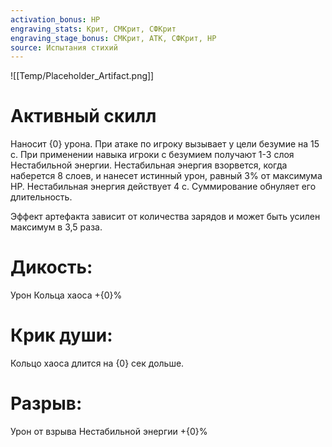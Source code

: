 ```yaml
---
activation_bonus: HP
engraving_stats: Крит, СМКрит, СФКрит
engraving_stage_bonus: СМКрит, АТК, СФКрит, HP
source: Испытания стихий
---
```

![[Temp/Placeholder_Artifact.png]]
# Активный скилл
Наносит {0} урона. При атаке по игроку вызывает у цели безумие на 15 с. При применении навыка игроки с безумием получают 1-3 слоя Нестабильной энергии. Нестабильная энергия взорвется, когда наберется 8 слоев, и нанесет истинный урон, равный 3% от максимума HP. Нестабильная энергия действует 4 с. Суммирование обнуляет его длительность.

Эффект артефакта зависит от количества зарядов и может быть усилен максимум в 3,5 раза.

# Дикость: 
Урон Кольца хаоса +{0}%
# Крик души: 
Кольцо хаоса длится на {0} сек дольше.
# Разрыв: 
Урон от взрыва Нестабильной энергии +{0}%
